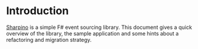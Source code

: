 # Introduction

[Sharpino](https://github.com/tonyx/Micro_ES_FSharp_Lib) is a simple F# event sourcing library.
This document gives a quick overview of the library, the sample application and some hints about a refactoring and migration strategy.

